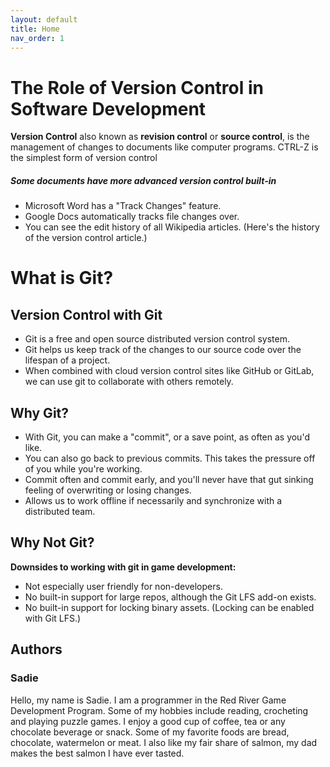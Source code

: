 ```yaml
---
layout: default
title: Home
nav_order: 1
---
```


# The Role of Version Control in Software Development    

**Version Control** also known as **revision control** or **source control**, is the
management of changes to documents like computer programs.
CTRL-Z is the simplest form of version control

##### Some documents have more advanced version control built-in
- Microsoft Word has a "Track Changes" feature.
- Google Docs automatically tracks file changes over.
- You can see the edit history of all Wikipedia articles.
(Here's the history of the version control article.)

# What is Git?
## Version Control with Git 
- Git is a free and open source distributed version
control system.
- Git helps us keep track of the changes to our
source code over the lifespan of a project.
- When combined with cloud version control sites
like GitHub or GitLab, we can use git to
collaborate with others remotely.

## Why Git?
- With Git, you can make a "commit", or a save point, as often as you'd like.
- You can also go back to previous commits. This takes the pressure off of you while
you're working.
- Commit often and commit early, and you'll never have that gut sinking feeling of
overwriting or losing changes.
- Allows us to work offline if necessarily and synchronize with a distributed team.

## Why Not Git?
**Downsides to working with git in game development:** 
- Not especially user friendly for non-developers.
- No built-in support for large repos, although the Git LFS add-on exists.
- No built-in support for locking binary assets. (Locking can be enabled with Git
LFS.)


## Authors 
### Sadie
Hello, my name is Sadie. I am a programmer in the Red River Game Development Program. Some of my hobbies include reading, crocheting and playing puzzle games. I enjoy a good cup of coffee, tea or any chocolate beverage or snack. Some of my favorite foods are bread, chocolate, watermelon or meat. I also like my fair share of salmon, my dad makes the best salmon I have ever tasted. 